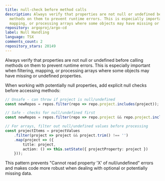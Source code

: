 ```yaml
---
title: null-check before method calls
description: Always verify that properties are not null or undefined before calling
  methods on them to prevent runtime errors. This is especially important when filtering,
  mapping, or processing arrays where some objects may have missing or undefined properties.
repository: argoproj/argo-cd
label: Null Handling
language: TSX
comments_count: 2
repository_stars: 20149
---
```


Always verify that properties are not null or undefined before calling methods on them to prevent runtime errors. This is especially important when filtering, mapping, or processing arrays where some objects may have missing or undefined properties.

When working with potentially null properties, add explicit null checks before accessing methods:

```typescript
// Unsafe - can throw if project is null/undefined
const newRepos = repos.filter(repo => repo.project.includes(project));

// Safe - checks for null/undefined first
const newRepos = repos.filter(repo => repo.project && repo.project.includes(project));

// For arrays, filter out null/undefined values before processing
const projectItems = projectValues
    .filter(project => project && project.trim() !== '')
    .map(project => ({
        title: project,
        action: () => this.setState({ projectProperty: project })
    }));
```

This pattern prevents "Cannot read property 'X' of null/undefined" errors and makes code more robust when dealing with optional or potentially missing data.